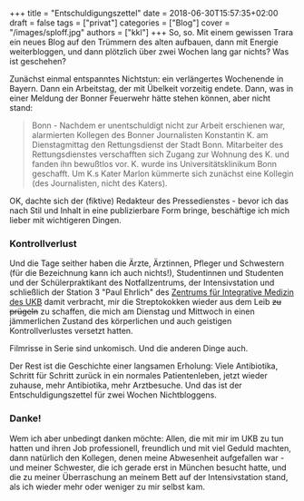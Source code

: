 +++
title = "Entschuldigungszettel"
date = 2018-06-30T15:57:35+02:00
draft = false
tags = ["privat"]
categories = ["Blog"]
cover = "/images/sploff.jpg"
authors = ["kkl"]
+++
So, so. Mit einem gewissen Trara ein neues Blog auf den Trümmern des alten aufbauen, dann mit Energie weiterbloggen, und dann plötzlich über zwei Wochen lang gar nichts? Was ist geschehen?

Zunächst einmal entspanntes Nichtstun: ein verlängertes Wochenende in Bayern. Dann ein Arbeitstag, der mit Übelkeit vorzeitig endete. Dann, was in einer Meldung der Bonner Feuerwehr hätte stehen können, aber nicht stand:

> Bonn - Nachdem er unentschuldigt nicht zur Arbeit erschienen war, alarmierten Kollegen des Bonner Journalisten Konstantin K. am Dienstagmittag den Rettungsdienst der Stadt Bonn. Mitarbeiter des Rettungsdienstes verschafften sich Zugang zur Wohnung des K. und fanden ihn bewußtlos vor. K. wurde ins Universitätsklinikum Bonn geschafft. Um K.s Kater Marlon kümmerte sich zunächst eine Kollegin (des Journalisten, nicht des Katers).

OK, dachte sich der (fiktive) Redakteur des Pressedienstes - bevor ich das nach Stil und Inhalt in eine publizierbare Form bringe, beschäftige ich mich lieber mit wichtigeren Dingen.

### Kontrollverlust
Und die Tage seither haben die Ärzte, Ärztinnen, Pfleger und Schwestern (für die Bezeichnung kann ich auch nichts!), Studentinnen und Studenten und der Schülerpraktikant des Notfallzentrums, der Intensivstation und schließlich der Station 3 "Paul Ehrlich" des [Zentrums für Integrative Medizin des UKB](https://www.ukb.uni-bonn.de/quick2web/internet/internet.nsf/directname/home) damit verbracht, mir die Streptokokken wieder aus dem Leib ~~zu prügeln~~ zu schaffen, die mich am Dienstag und Mittwoch in einen jämmerlichen Zustand des körperlichen und auch geistigen Kontrollverlustes versetzt hatten.

Filmrisse in Serie sind unkomisch. Und die anderen Dinge auch.

Der Rest ist die Geschichte einer langsamen Erholung: Viele Antibiotika, Schritt für Schritt zurück in ein normales Patientenleben, jetzt wieder zuhause, mehr Antibiotika, mehr Arztbesuche. Und das ist der Entschuldigungszettel für zwei Wochen Nichtbloggens.

### Danke!
Wem ich aber unbedingt danken möchte: Allen, die mit mir im UKB zu tun hatten und ihren Job professionell, freundlich und mit viel Geduld machten, dann natürlich den Kollegen, denen meine Abwesenheit aufgefallen war - und meiner Schwester, die ich gerade erst in München besucht hatte, und die zu meiner Überraschung an meinem Bett auf der Intensivstation stand, als ich wieder mehr oder weniger zu mir selbst kam.
